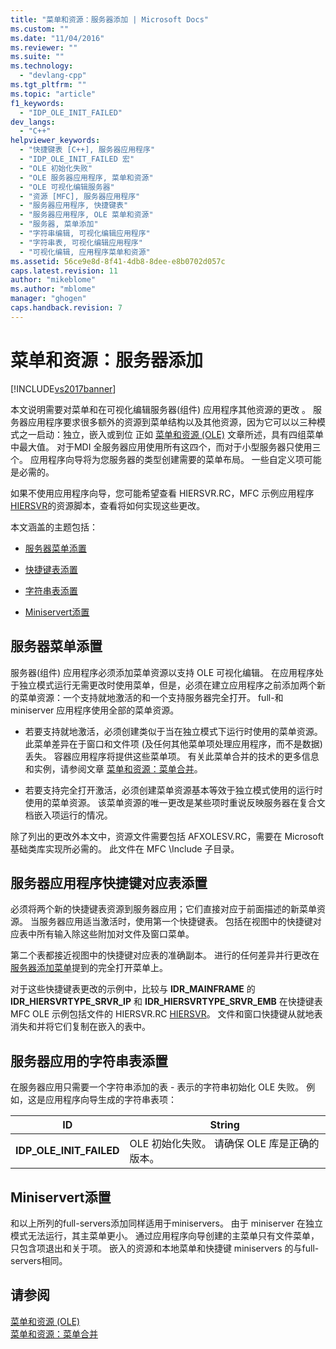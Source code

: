 ```yaml
---
title: "菜单和资源：服务器添加 | Microsoft Docs"
ms.custom: ""
ms.date: "11/04/2016"
ms.reviewer: ""
ms.suite: ""
ms.technology: 
  - "devlang-cpp"
ms.tgt_pltfrm: ""
ms.topic: "article"
f1_keywords: 
  - "IDP_OLE_INIT_FAILED"
dev_langs: 
  - "C++"
helpviewer_keywords: 
  - "快捷键表 [C++], 服务器应用程序"
  - "IDP_OLE_INIT_FAILED 宏"
  - "OLE 初始化失败"
  - "OLE 服务器应用程序, 菜单和资源"
  - "OLE 可视化编辑服务器"
  - "资源 [MFC], 服务器应用程序"
  - "服务器应用程序, 快捷键表"
  - "服务器应用程序, OLE 菜单和资源"
  - "服务器, 菜单添加"
  - "字符串编辑, 可视化编辑应用程序"
  - "字符串表, 可视化编辑应用程序"
  - "可视化编辑, 应用程序菜单和资源"
ms.assetid: 56ce9e8d-8f41-4db8-8dee-e8b0702d057c
caps.latest.revision: 11
author: "mikeblome"
ms.author: "mblome"
manager: "ghogen"
caps.handback.revision: 7
---
```

# 菜单和资源：服务器添加
[!INCLUDE[vs2017banner](../assembler/inline/includes/vs2017banner.md)]

本文说明需要对菜单和在可视化编辑服务器\(组件\) 应用程序其他资源的更改 。  服务器应用程序要求很多额外的资源到菜单结构以及其他资源，因为它可以以三种模式之一启动：独立，嵌入或到位  正如 [菜单和资源 \(OLE\)](../mfc/menus-and-resources-ole.md) 文章所述，具有四组菜单中最大值。  对于MDI 全服务器应用使用所有这四个，而对于小型服务器只使用三个。  应用程序向导将为您服务器的类型创建需要的菜单布局。  一些自定义项可能是必需的。  
  
 如果不使用应用程序向导，您可能希望查看 HIERSVR.RC，MFC 示例应用程序 [HIERSVR](../top/visual-cpp-samples.md)的资源脚本，查看将如何实现这些更改。  
  
 本文涵盖的主题包括：  
  
-   [服务器菜单添置](#_core_server_menu_additions)  
  
-   [快捷键表添置](#_core_server_application_accelerator_table_additions)  
  
-   [字符串表添置](../mfc/menus-and-resources-container-additions.md)  
  
-   [Miniservert添置](#_core_mini.2d.server_additions)  
  
##  <a name="_core_server_menu_additions"></a> 服务器菜单添置  
 服务器\(组件\) 应用程序必须添加菜单资源以支持 OLE 可视化编辑。  在应用程序处于独立模式运行无需更改时使用菜单，但是，必须在建立应用程序之前添加两个新的菜单资源：一个支持就地激活的和一个支持服务器完全打开。  full\-和 miniserver 应用程序使用全部的菜单资源。  
  
-   若要支持就地激活，必须创建类似于当在独立模式下运行时使用的菜单资源。  此菜单差异在于窗口和文件项 \(及任何其他菜单项处理应用程序，而不是数据\) 丢失。  容器应用程序将提供这些菜单项。  有关此菜单合并的技术的更多信息和实例，请参阅文章 [菜单和资源：菜单合并](../mfc/menus-and-resources-menu-merging.md)。  
  
-   若要支持完全打开激活，必须创建菜单资源基本等效于独立模式使用的运行时使用的菜单资源。  该菜单资源的唯一更改是某些项时重说反映服务器在复合文档嵌入项运行的情况。  
  
 除了列出的更改外本文中，资源文件需要包括 AFXOLESV.RC，需要在 Microsoft 基础类库实现所必需的。  此文件在 MFC \\Include 子目录。  
  
##  <a name="_core_server_application_accelerator_table_additions"></a> 服务器应用程序快捷键对应表添置  
 必须将两个新的快捷键表资源到服务器应用；它们直接对应于前面描述的新菜单资源。  当服务器应用适当激活时，使用第一个快捷键表。  包括在视图中的快捷键对应表中所有输入除这些附加对文件及窗口菜单。  
  
 第二个表都接近视图中的快捷键对应表的准确副本。  进行的任何差异并行更改在 [服务器添加菜单](#_core_server_menu_additions)提到的完全打开菜单上。  
  
 对于这些快捷键表更改的示例中，比较与 **IDR\_MAINFRAME** 的 **IDR\_HIERSVRTYPE\_SRVR\_IP** 和 **IDR\_HIERSVRTYPE\_SRVR\_EMB** 在快捷键表 MFC OLE 示例包括文件的 HIERSVR.RC [HIERSVR](../top/visual-cpp-samples.md)。  文件和窗口快捷键从就地表消失和并将它们复制在嵌入的表中。  
  
##  <a name="_core_string_table_additions_for_server_applications"></a> 服务器应用的字符串表添置  
 在服务器应用只需要一个字符串添加的表 \- 表示的字符串初始化 OLE 失败。  例如，这是应用程序向导生成的字符串表项：  
  
|ID|String|  
|--------|------------|  
|**IDP\_OLE\_INIT\_FAILED**|OLE 初始化失败。  请确保 OLE 库是正确的版本。|  
  
##  <a name="_core_mini.2d.server_additions"></a> Miniservert添置  
 和以上所列的full\-servers添加同样适用于miniservers。  由于 miniserver 在独立模式无法运行，其主菜单更小。  通过应用程序向导创建的主菜单只有文件菜单，只包含项退出和关于项。  嵌入的资源和本地菜单和快捷键 miniservers 的与full\-servers相同。  
  
## 请参阅  
 [菜单和资源 \(OLE\)](../mfc/menus-and-resources-ole.md)   
 [菜单和资源：菜单合并](../mfc/menus-and-resources-menu-merging.md)